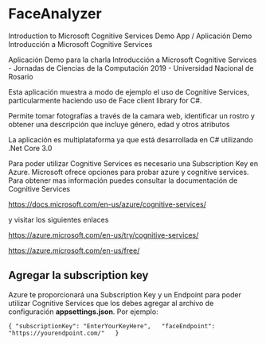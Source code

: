 # FaceAnalyzer
Introduction to Microsoft Cognitive Services Demo App / Aplicación Demo Introducción a Microsoft Cognitive Services 

Aplicación Demo para la charla Introducción a Microsoft Cognitive Services - Jornadas de Ciencias de la Computación 2019 - Universidad Nacional de Rosario

Esta aplicación muestra a modo de ejemplo el uso de Cognitive Services, particularmente haciendo uso de Face client library for C#.

Permite tomar fotografías a través de la camara web, identificar un rostro y obtener una descripción que incluye género, edad y otros atributos

La aplicación es multiplataforma ya que está desarrollada en C# utilizando .Net Core 3.0 

Para poder utilizar Cognitive Services es necesario una Subscription Key en Azure. Microsoft ofrece opciones para probar azure y cognitive services.
Para obtener mas información puedes consultar la documentación de Cognitive Services

https://docs.microsoft.com/en-us/azure/cognitive-services/

y visitar los siguientes enlaces

https://azure.microsoft.com/en-us/try/cognitive-services/

https://azure.microsoft.com/en-us/free/

## Agregar la subscription key

Azure te proporcionará una Subscription Key y un Endpoint para poder utilizar Cognitive Services que los debes agregar al archivo de configuración __appsettings.json__. Por ejemplo:

`{
  "subscriptionKey": "EnterYourKeyHere",  
  "faceEndpoint": "https://yourendpoint.com/"  
}`

